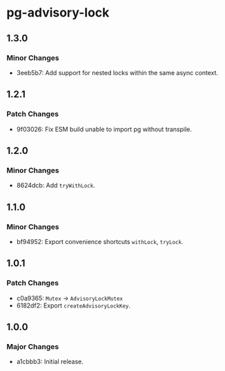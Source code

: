 # pg-advisory-lock

## 1.3.0

### Minor Changes

- 3eeb5b7: Add support for nested locks within the same async context.

## 1.2.1

### Patch Changes

- 9f03026: Fix ESM build unable to import pg without transpile.

## 1.2.0

### Minor Changes

- 8624dcb: Add `tryWithLock`.

## 1.1.0

### Minor Changes

- bf94952: Export convenience shortcuts `withLock`, `tryLock`.

## 1.0.1

### Patch Changes

- c0a9365: `Mutex` -> `AdvisoryLockMutex`
- 6182df2: Export `createAdvisoryLockKey`.

## 1.0.0

### Major Changes

- a1cbbb3: Initial release.

